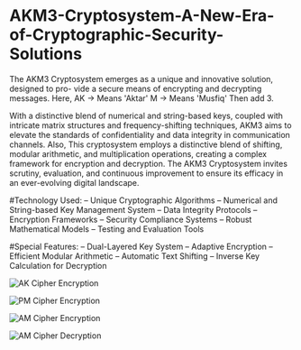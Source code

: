 # AKM3-Cryptosystem-A-New-Era-of-Cryptographic-Security-Solutions
The AKM3 Cryptosystem emerges as a unique and innovative solution, designed to pro- vide a secure means of encrypting and decrypting messages. Here, AK -> Means 'Aktar'  M -> Means 'Musfiq' Then add 3. 


With a distinctive blend of numerical and string-based keys, coupled with intricate matrix structures and frequency-shifting techniques, AKM3 aims to elevate the standards of confidentiality and data integrity in communication channels. Also, This cryptosystem employs a distinctive blend of shifting, modular arithmetic, and multiplication operations, creating a complex framework for encryption and decryption. The AKM3 Cryptosystem invites scrutiny, evaluation, and continuous improvement to ensure its efficacy in an ever-evolving digital landscape.

#Technology Used:
– Unique Cryptographic Algorithms
– Numerical and String-based Key Management System
– Data Integrity Protocols
– Encryption Frameworks
– Security Compliance Systems
– Robust Mathematical Models
– Testing and Evaluation Tools

#Special Features:
– Dual-Layered Key System
– Adaptive Encryption
– Efficient Modular Arithmetic
– Automatic Text Shifting
– Inverse Key Calculation for Decryption


![AK Cipher Encryption](https://github.com/user-attachments/assets/59b50fd0-4be3-4d4f-870c-fb93aff8da56)

![PM Cipher Encryption](https://github.com/user-attachments/assets/770c4b33-c0ca-43f9-b8f7-b20810636064)

![AM Cipher Encryption](https://github.com/user-attachments/assets/de8750e7-fdaa-4421-8f96-4bf8659cd6ee)

![AM Cipher Decryption](https://github.com/user-attachments/assets/89800999-e8e6-4410-a7f7-289902ce1c91)
